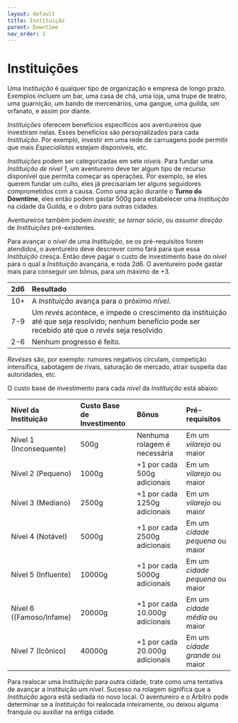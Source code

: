 ```yaml
---
layout: default
title: Instituição
parent: Downtime
nav_order: 1
---
```


# Instituições

Uma _Instituição_ é qualquer tipo de organização e empresa de longo prazo. Exemplos incluem um bar, uma casa de chá, uma loja, uma trupe de teatro, uma guarnição, um bando de mercenários, uma gangue, uma guilda, um orfanato, e assim por diante.

_Instituições_ oferecem benefícios específicos aos aventureiros que investiram nelas. Esses benefícios são persojnalizados para cada _Instituição_. Por exemplo, investir em uma rede de carruagens pode permitir que mais _Especialistas_ estejam disponíveis, etc.

_Instituições_ podem ser categorizadas em sete _níveis_. Para fundar uma _Instituição de nível 1_, um aventureiro deve ter algum tipo de recurso disponível que permita começar as operações. Por exemplo, se eles querem fundar um culto, eles já precisariam ter alguns seguidores comprometidos com a causa. Como uma ação durante o **Turno do Downtime**, eles então podem gastar 500g para estabelecer uma _Instituição_ na cidade da Guilda, e o dobro para outras cidades.

Aventureiros também podem _investir_, _se tornar sócio_, ou _assumir direção_ de _Instituições_ pré-existentes.

Para avançar o _nível_ de uma _Instituição_, se os pré-requisitos forem atendidos, o aventureiro deve descrever como fará para que essa _Instituição_ cresça. Então deve pagar o custo de investimento base do _nível_ para o qual a _Instituição_ avançaria, e roda 2d6. O aventureiro pode gastar mais para conseguir um bônus, para um máximo de +3. 

| 2d6 | Resultado |
| :-- | :-- |
| 10+ | A _Instituição_ avança para o próximo _nível_. |
| 7-9 | Um _revés_ acontece, e impede o crescimento da instituição até que seja resolvido; nenhum benefício pode ser recebido até que o _revés_ seja resolvido |
| 2-6 | Nenhum progresso é feito. |

_Revéses_ são, por exemplo: rumores negativos circulam, competição intensifica, sabotagem de rivais, saturação de mercado, atrair suspeita das autoridades, etc.

O custo base de investimento para cada _nível_ da _Instituição_ está abaixo:

| Nível da Instituição | Custo Base de Investimento | Bônus | Pré-requisitos |
| :-- | :-- | :-- | :-- |
| Nível 1 (Inconsequente) | 500g | Nenhuma rolagem é necessária | Em um _vilarejo_ ou maior |
| Nível 2 (Pequeno) | 1000g | +1 por cada 500g adicionais | Em um _vilarejo_ ou maior |
| Nível 3 (Mediano) | 2500g | +1 por cada 1250g adicionais | Em um _vilarejo_ ou maior |
| Nível 4 (Notável) | 5000g | +1 por cada 2500g adicionais | Em um _cidade pequena_ ou maior |
| Nível 5 (Influente) | 10000g | +1 por cada 5000g adicionais | Em um _cidade pequena_ ou maior |
| Nível 6 ((Famoso/Infame) | 20000g | +1 por cada 10.000g adicionais | Em um _cidade média_ ou maior |
| Nível 7 (Icônico) | 40000g | +1 por cada 20.000g adicionais | Em um _cidade grande_ ou maior |

Para realocar uma _Instituição_ para outra cidade, trate como uma tentativa de avançar a instituição um _nível_. Sucesso na rolagem significa que a _Instituição_ agora está sediada no novo local. O aventureiro e o Árbitro pode determinar se a _Instituição_ foi realocada inteiramente, ou deixou alguma franquia ou auxiliar na antiga cidade.

